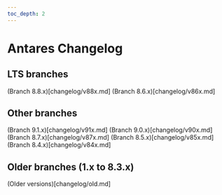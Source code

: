 ```yaml
---
toc_depth: 2
---
```


# Antares Changelog

## LTS branches
(Branch 8.8.x)[changelog/v88x.md]
(Branch 8.6.x)[changelog/v86x.md]

## Other branches
(Branch 9.1.x)[changelog/v91x.md]
(Branch 9.0.x)[changelog/v90x.md]
(Branch 8.7.x)[changelog/v87x.md]
(Branch 8.5.x)[changelog/v85x.md]
(Branch 8.4.x)[changelog/v84x.md]

## Older branches (1.x to 8.3.x)
(Older versions)[changelog/old.md]

